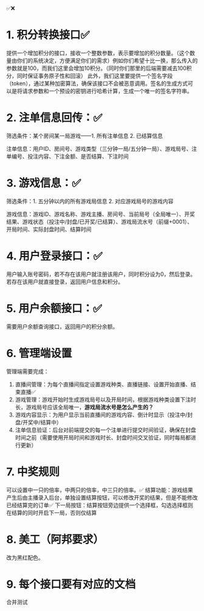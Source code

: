 ✅❌
# 1. 积分转换接口✅
提供一个增加积分的接口，接收一个整数参数，表示要增加的积分数量。（这个数量由你们的系统决定，方便满足你们的需求）例如你们希望十比一换，那么传入的参数就是100，而我们这里会增加10积分。（同时你们那里的后端需要减去100积分，同时保证事务原子性和回滚）
此外，我们这里要提供一个签名字段（token），通过某种加密算法，确保该接口不会被恶意调用。签名的生成方式可以是将请求参数和一个预设的密钥进行哈希计算，生成一个唯一的签名字符串。

# 2. 注单信息回传：✅
筛选条件：某个房间某一局游戏——1. 所有注单信息 2. 已结算信息

注单信息：用户ID、房间号、游戏类型（三分钟一局/五分钟一局）、游戏局号、注单编号、投注内容、下注金额、是否结算、下注时间

# 3. 游戏信息：✅
筛选条件：1. 五分钟以内的所有游戏局信息 2. 对应游戏局号的游戏内容

游戏信息：游戏ID、游戏名称、游戏主播、房间号、当前局号（全局唯一）、开奖结果、游戏状态（投注中/封盘/已开奖/已结算）、游戏局流水号（前缀+0001）、开局时间、实际封盘时间、结算时间

# 4. 用户登录接口：✅
用户输入账号密码，若不存在该用户就注册该用户，同时积分设为0，然后登录。
若存在该用户就直接登录，返回用户信息和积分。

# 5. 用户余额接口：✅

需要用户余额查询接口，返回用户的积分余额。

# 6. 管理端设置
管理端需要完成：

1. 直播间管理：为每个直播间指定设置游戏种类、直播链接、设置开始直播、结束直播✅
2. 游戏管理：游戏开始时生成游戏局号以及开局时间，根据游戏种类设置下注时长，游戏局号应该全局唯一，**游戏局流水号是怎么产生的？**
3. 游戏内容显示：为用户显示当前直播间的游戏内容、倒计时显示（投注中/封盘/开奖中/结算中）
4. 注单信息验证：后台对前端提交的每一个注单进行提交时间验证，确保在封盘时间之前（需要使用开局时间和游戏时长、封盘时间交叉验证，同时每局都进行更新）


# 7. 中奖规则
可以设置中一只的倍率，中两只的倍率，中三只的倍率。✅
结算功能：游戏结果产生后由主播录入后台，单独设置结算按钮，可以修改开奖的结果，但是不能修改已经结算完的订单✅
下一局按钮：结算按钮旁边提供一个选择框，勾选选择框则在结算的同时开启下一局，否则仅结算

# 8. 美工（阿邦要求）
改为黑红配色。

# 9. 每个接口要有对应的文档

合并测试